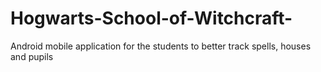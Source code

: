 # Hogwarts-School-of-Witchcraft-
Android mobile application for the students to better track spells, houses and pupils
